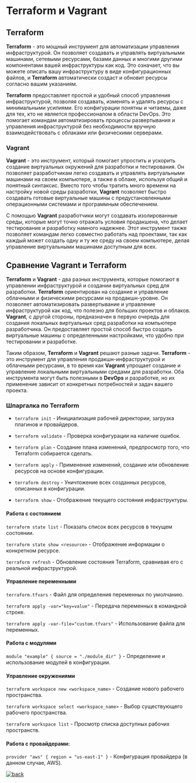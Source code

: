 # Terraform и Vagrant

## Terraform

**Terraform** - это мощный инструмент для автоматизации управления инфраструктурой. Он позволяет создавать и управлять виртуальными машинами, сетевыми ресурсами, базами данных и многими другими компонентами вашей инфраструктуры как код. Это означает, что вы можете описать вашу инфраструктуру в виде конфигурационных файлов, и **Terraform** автоматически создаст и обновит ресурсы согласно вашим указаниям.

**Terraform** предоставляет простой и удобный способ управления инфраструктурой, позволяя создавать, изменять и удалять ресурсы с минимальными усилиями. Его конфигурации понятны и читаемы, даже для тех, кто не является профессионалом в области DevOps. Это помогает командам автоматизировать процессы развертывания и управления инфраструктурой без необходимости вручную взаимодействовать с облаками или физическими серверами.

### Vagrant

**Vagrant** - это инструмент, который помогает упростить и ускорить создание виртуальных окружений для разработки и тестирования. Он позволяет разработчикам легко создавать и управлять виртуальными машинами на своем компьютере, а также в облаке, используя общий и понятный синтаксис. Вместо того чтобы тратить много времени на настройку новой среды разработки, **Vagrant** позволяет быстро создавать готовые виртуальные машины с предустановленными операционными системами и программным обеспечением.

С помощью **Vagrant** разработчики могут создавать изолированные среды, которые могут точно отражать условия продакшена, что делает тестирование и разработку намного надежнее. Этот инструмент также позволяет командам легко совместно работать над проектами, так как каждый может создать одну и ту же среду на своем компьютере, делая управление виртуальными машинами доступным для всех.

## Сравнение Vagrant и Terraform 

**Terraform** и **Vagrant** - два разных инструмента, которые помогают в управлении инфраструктурой и создании виртуальных сред для разработки. **Terraform** ориентирован на создание и управление облачными и физическими ресурсами на продакшн-уровне. Он позволяет автоматизировать развертывание и управление инфраструктурой как код, что полезно для больших проектов и облаков. **Vagrant**, с другой стороны, предназначен в первую очередь для создания локальных виртуальных сред разработки на компьютере разработчика. Он предоставляет простой способ быстро создать виртуальные машины с определенными настройками, что удобно при тестировании и разработке.

Таким образом, **Terraform** и **Vagrant** решают разные задачи. **Terraform** - это инструмент для управления продакшн-инфраструктурой и облачными ресурсами, в то время как **Vagrant** упрощает создание и управление локальными виртуальными средами для разработки. Оба инструмента могут быть полезными в **DevOps** и разработке, но их применение зависит от конкретных потребностей и задач вашего проекта.

### Шпаргалка по Terraform

- `terraform init` - Инициализация рабочей директории, загрузка плагинов и провайдеров.

- `terraform validate` - Проверка конфигурации на наличие ошибок.

- `terraform plan` - Создание плана изменений, предпросмотр того, что Terraform собирается сделать.

- `terraform apply` - Применение изменений, создание или обновление ресурсов на основе конфигурации.

- `terraform destroy` - Уничтожение всех созданных ресурсов, описанных в конфигурации.

- `terraform show` - Отображение текущего состояния инфраструктуры.

#### Работа с состоянием

`terraform state list` - Показать список всех ресурсов в текущем состоянии.

`terraform state show <resource>` - Отображение информации о конкретном ресурсе.

`terraform refresh` - Обновление состояния Terraform, сравнивая его с реальной инфраструктурой.

#### Управление переменными

`terraform.tfvars` - Файл для определения переменных по умолчанию.

`terraform apply -var="key=value"` - Передача переменных в командной строке.

`terraform apply -var-file="custom.tfvars"` - Использование файла для переменных.

#### Работа с модулями

`module "example" { source = "./module_dir" }` - Определение и использование модулей в конфигурации.

#### Управление окружениями

`terraform workspace new <workspace_name>` - Создание нового рабочего пространства.

`terraform workspace select <workspace_name>` - Выбор существующего рабочего пространства.

`terraform workspace list` - Просмотр списка доступных рабочих пространств.

#### Работа с провайдерами:

`provider "aws" { region = "us-east-1" }` - Конфигурация провайдера (в данном случае, AWS).



[![back](https://img.shields.io/badge/в_оглавление-646464)](README.md)